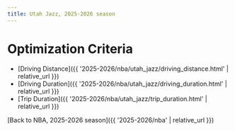 ```yaml
---
title: Utah Jazz, 2025-2026 season
---
```


# Optimization Criteria
- [Driving Distance]({{ '2025-2026/nba/utah_jazz/driving_distance.html' | relative_url }})
- [Driving Duration]({{ '2025-2026/nba/utah_jazz/driving_duration.html' | relative_url }})
- [Trip Duration]({{ '2025-2026/nba/utah_jazz/trip_duration.html' | relative_url }})

[Back to NBA, 2025-2026 season]({{ '2025-2026/nba' | relative_url }})
